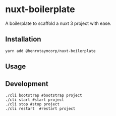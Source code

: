 # nuxt-boilerplate
A boilerplate to scaffold a nuxt 3 project with ease.

## Installation
```shell
yarn add @henrotaymcorp/nuxt-boilerplate
```

## Usage
<!-- @TODO -->

## Development
```shell
./cli bootstrap #bootstrap project
./cli start #start project
./cli stop #stop project
./cli restart  #restart project
```